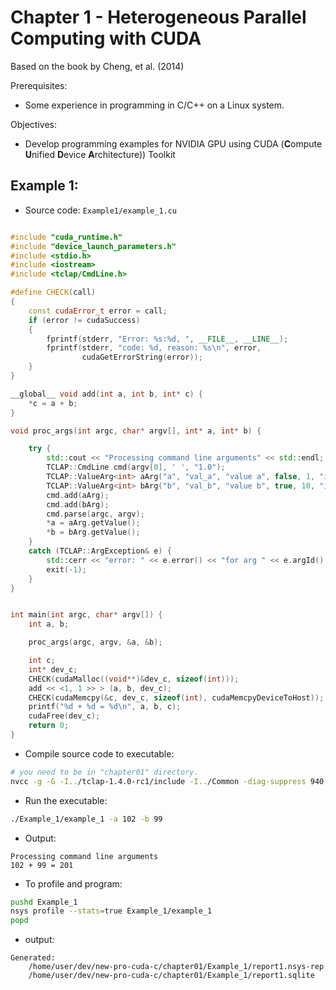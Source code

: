# Chapter 1 - Heterogeneous Parallel Computing with CUDA
Based on the book by Cheng, et al. (2014)

Prerequisites:
- Some experience in programming in C/C++ on a Linux system.

Objectives:
- Develop programming examples for NVIDIA GPU using CUDA (**C**ompute **U**nified **D**evice **A**rchitecture)) Toolkit

## Example 1:
- Source code: `Example1/example_1.cu`

```c++

#include "cuda_runtime.h"
#include "device_launch_parameters.h"
#include <stdio.h>
#include <iostream>
#include <tclap/CmdLine.h>

#define CHECK(call)                                                            \
{                                                                              \
    const cudaError_t error = call;                                            \
    if (error != cudaSuccess)                                                  \
    {                                                                          \
        fprintf(stderr, "Error: %s:%d, ", __FILE__, __LINE__);                 \
        fprintf(stderr, "code: %d, reason: %s\n", error,                       \
                cudaGetErrorString(error));                                    \
    }                                                                          \
}

__global__ void add(int a, int b, int* c) {
	*c = a + b;
}

void proc_args(int argc, char* argv[], int* a, int* b) {

    try {
        std::cout << "Processing command line arguments" << std::endl;
        TCLAP::CmdLine cmd(argv[0], ' ', "1.0");
        TCLAP::ValueArg<int> aArg("a", "val_a", "value a", false, 1, "int");
        TCLAP::ValueArg<int> bArg("b", "val_b", "value b", true, 10, "int");
        cmd.add(aArg);
        cmd.add(bArg);
        cmd.parse(argc, argv);
        *a = aArg.getValue();
        *b = bArg.getValue();
    }
    catch (TCLAP::ArgException& e) {
        std::cerr << "error: " << e.error() << "for arg " << e.argId() << std::endl;
        exit(-1);
    }
}


int main(int argc, char* argv[]) {
    int a, b;

    proc_args(argc, argv, &a, &b);

	int c;
	int* dev_c;
	CHECK(cudaMalloc((void**)&dev_c, sizeof(int)));
	add << <1, 1 >> > (a, b, dev_c);
	CHECK(cudaMemcpy(&c, dev_c, sizeof(int), cudaMemcpyDeviceToHost));
	printf("%d + %d = %d\n", a, b, c);
	cudaFree(dev_c);
	return 0;
}
```
- Compile source code to executable:

```bash
# you need to be in "chapter01" directory.
nvcc -g -G -I../tclap-1.4.0-rc1/include -I../Common -diag-suppress 940 -diag-suppress 611 -diag-suppress 191 -o Example_1/example_1 Example_1/example_1.cu
```

- Run the executable:
```bash
./Example_1/example_1 -a 102 -b 99
```

- Output:
```
Processing command line arguments
102 + 99 = 201
```

- To profile and program:

```bash
pushd Example_1
nsys profile --stats=true Example_1/example_1
popd
```

- output:
```
Generated:
    /home/user/dev/new-pro-cuda-c/chapter01/Example_1/report1.nsys-rep
    /home/user/dev/new-pro-cuda-c/chapter01/Example_1/report1.sqlite
```